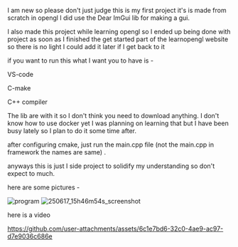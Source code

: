 I am new so please don't just judge this is my first project it's is made from scratch in opengl I did use the Dear ImGui lib for making a gui.

I also made this project while learning opengl so I ended up being done with project as soon as I finished the get started part of the learnopengl website so there is no light I could add it later if I get back to it

if you want to run this what I want you to have is -

  VS-code

  C-make
  
  C++ compiler
  
The lib are with it so I don't think you need to download anything. I don't know how to use docker yet I was planning on learning that but I have been busy lately so I plan to do it some time after.

after configuring cmake, just run the main.cpp file (not the main.cpp in framework the names are same) .

anyways this is just I side project to solidify my understanding so don't expect to much.

here are some pictures -

![program](https://github.com/user-attachments/assets/2f2a52ae-5e52-4a04-ab5d-ea8f9cf683d5)
![250617_15h46m54s_screenshot](https://github.com/user-attachments/assets/e3890500-37d0-4961-b513-fd5cb40ab845)

here is a video 


https://github.com/user-attachments/assets/6c1e7bd6-32c0-4ae9-ac97-d7e9036c686e
